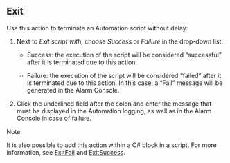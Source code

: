 ## Exit

Use this action to terminate an Automation script without delay:

1. Next to *Exit script with*, choose *Success* or *Failure* in the drop-down list:

    - Success: the execution of the script will be considered “successful” after it is terminated due to this action.

    - Failure: the execution of the script will be considered “failed” after it is terminated due to this action. In this case, a “Fail” message will be generated in the Alarm Console.

2. Click the underlined field after the colon and enter the message that must be displayed in the Automation logging, as well as in the Alarm Console in case of failure.

> [!NOTE]
> It is also possible to add this action within a C# block in a script. For more information, see [ExitFail](../../part_7/CsharpReference/Engine_methods.md#exitfail) and [ExitSuccess](../../part_7/CsharpReference/Engine_methods.md#exitsuccess).
>
